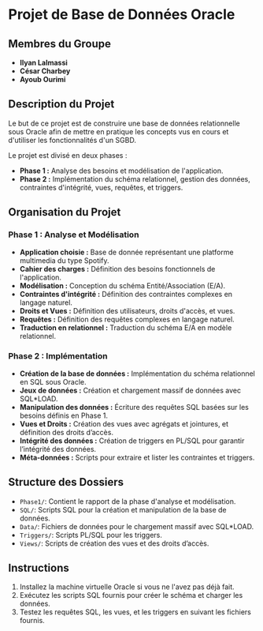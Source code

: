 # Projet de Base de Données Oracle

## Membres du Groupe
- **Ilyan Lalmassi**
- **César Charbey**
- **Ayoub Ourimi**

## Description du Projet
Le but de ce projet est de construire une base de données relationnelle sous Oracle afin de mettre en pratique les concepts vus en cours et d'utiliser les fonctionnalités d'un SGBD.

Le projet est divisé en deux phases :
- **Phase 1 :** Analyse des besoins et modélisation de l'application.
- **Phase 2 :** Implémentation du schéma relationnel, gestion des données, contraintes d'intégrité, vues, requêtes, et triggers.

## Organisation du Projet

### Phase 1 : Analyse et Modélisation
- **Application choisie :** Base de donnée représentant une platforme multimedia du type Spotify.
- **Cahier des charges :** Définition des besoins fonctionnels de l'application.
- **Modélisation :** Conception du schéma Entité/Association (E/A).
- **Contraintes d'intégrité :** Définition des contraintes complexes en langage naturel.
- **Droits et Vues :** Définition des utilisateurs, droits d'accès, et vues.
- **Requêtes :** Définition des requêtes complexes en langage naturel.
- **Traduction en relationnel :** Traduction du schéma E/A en modèle relationnel.

### Phase 2 : Implémentation
- **Création de la base de données :** Implémentation du schéma relationnel en SQL sous Oracle.
- **Jeux de données :** Création et chargement massif de données avec SQL*LOAD.
- **Manipulation des données :** Écriture des requêtes SQL basées sur les besoins définis en Phase 1.
- **Vues et Droits :** Création des vues avec agrégats et jointures, et définition des droits d’accès.
- **Intégrité des données :** Création de triggers en PL/SQL pour garantir l’intégrité des données.
- **Méta-données :** Scripts pour extraire et lister les contraintes et triggers.

## Structure des Dossiers
- `Phase1/`: Contient le rapport de la phase d'analyse et modélisation.
- `SQL/`: Scripts SQL pour la création et manipulation de la base de données.
- `Data/`: Fichiers de données pour le chargement massif avec SQL*LOAD.
- `Triggers/`: Scripts PL/SQL pour les triggers.
- `Views/`: Scripts de création des vues et des droits d’accès.

## Instructions
1. Installez la machine virtuelle Oracle si vous ne l'avez pas déjà fait.
2. Exécutez les scripts SQL fournis pour créer le schéma et charger les données.
3. Testez les requêtes SQL, les vues, et les triggers en suivant les fichiers fournis.

